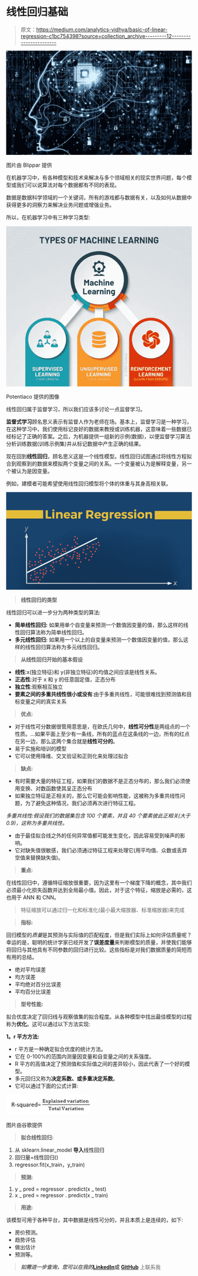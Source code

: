 # 线性回归基础

> 原文：<https://medium.com/analytics-vidhya/basic-of-linear-regression-c1bc754398?source=collection_archive---------12----------------------->

![](img/32e9d360289c4f6555b40e3ae8185708.png)

图片由 Blippar 提供

在机器学习中，有各种模型和技术来解决与多个领域相关的现实世界问题，每个模型或我们可以说算法对每个数据都有不同的表现。

数据是数据科学领域的一个关键词，所有的游戏都与数据有关，以及如何从数据中获得更多的洞察力来解决业务问题或增强业务。

所以，在机器学习中有三种学习类型:

![](img/1e47d47444aa00975e71546143fe31d8.png)

Potentiaco 提供的图像

线性回归属于监督学习，所以我们应该多讨论一点监督学习。

**监督式学习**顾名思义表示有监督人作为老师在场。基本上，监督学习是一种学习，在这种学习中，我们使用标记良好的数据来教授或训练机器，这意味着一些数据已经标记了正确的答案。之后，为机器提供一组新的示例(数据)，以便监督学习算法分析训练数据(训练示例集)并从标记数据中产生正确的结果。

现在回到**线性回归**，顾名思义这是一个线性模型。线性回归试图通过将线性方程拟合到观察到的数据来模拟两个变量之间的关系。一个变量被认为是解释变量，另一个被认为是因变量。

例如，建模者可能希望使用线性回归模型将个体的体重与其身高相关联。

![](img/e48027f0beb33dae41cb85ae5eed3d0d.png)

> **线性回归的类型**

线性回归可以进一步分为两种类型的算法:

*   **简单线性回归:**
    如果用单个自变量来预测一个数值因变量的值，那么这样的线性回归算法称为简单线性回归。
*   **多元线性回归:**
    如果用一个以上的自变量来预测一个数值因变量的值，那么这样的线性回归算法称为多元线性回归。

> **从线性回归开始的基本假设**

*   **线性**:x(独立特征)和 y(非独立特征)的均值之间应该是线性关系。
*   **正态性**:对于 x 和 y 的任意固定值，正态分布
*   **独立性**:观察相互独立
*   **要素之间的多重共线性很小或没有**:由于多重共线性，可能很难找到预测值和目标变量之间的真实关系

> **优点:**

*   对于线性可分数据很管用意思是，在欧氏几何中，**线性可分性**是两组点的一个性质。…如果平面上至少有一条线，所有的蓝点在这条线的一边，所有的红点在另一边，那么这两个集合就是**线性可分的**。
*   易于实施和培训的模型
*   它可以使用降维、交叉验证和正则化来处理过拟合

> **缺点:**

*   有时需要大量的特征工程，如果我们的数据不是正态分布的，那么我们必须使用变换、对数函数使其呈正态分布
*   如果独立特征是正相关的，那么它可能会影响性能，这被称为多重共线性问题，为了避免这种情况，我们必须再次进行特征工程。

*多重共线性:假设我们的数据集包含 100 个要素，并且 40 个要素彼此正相关(大于 0.9)，这称为多重共线性。*

*   由于最佳拟合线之外的任何异常值都可能发生变化，因此容易受到噪声的影响。
*   它对缺失值很敏感，我们必须通过特征工程来处理它(用平均值、众数或丢弃空值来替换缺失值)。

> **重点:**

在线性回归中，遵循特征缩放很重要，因为这里有一个梯度下降的概念，其中我们必须最小化损失函数并达到全局最小值。因此，对于这个特征，缩放是必需的，这也用于 ANN 和 CNN。

> 特征缩放可以通过归一化和标准化(最小最大缩放器、标准缩放器)来完成

> **指标:**

回归模型的*质量*是其预测与实际值的匹配程度，但是我们实际上如何评估质量呢？幸运的是，聪明的统计学家已经开发了**误差度量**来判断模型的质量，并使我们能够将回归与其他具有不同参数的回归进行比较。这些指标是对我们数据质量的简短而有用的总结。

*   绝对平均误差
*   均方误差
*   平均绝对百分比误差
*   平均百分比误差

> **型号性能:**

拟合优度决定了回归线与观察值集的拟合程度。从各种模型中找出最佳模型的过程称为**优化**。这可以通过以下方法实现:

**1。r 平方方法:**

*   r 平方是一种确定拟合优度的统计方法。
*   它在 0-100%的范围内测量因变量和自变量之间的关系强度。
*   R 平方的高值决定了预测值和实际值之间的差异较小，因此代表了一个好的模型。
*   多元回归又称为**决定系数、**或**多重决定系数**。
*   它可以通过下面的公式计算:

![](img/5bd84453a11f1a900e1c756258710d5d.png)

图片由谷歌提供

> **拟合线性回归:**

1.  从 sklearn.linear_model **导入**线性回归
2.  回归量=线性回归()
3.  regressor.fit(x_train，y_train)

> **预测:**

1.  y _ pred = regressor . predict(x _ test)
2.  x _ pred = regressor . predict(x _ train)

> **用途:**

该模型可用于各种平台，其中数据是线性可分的，并且本质上是连续的，如下:

*   房价预测。
*   趋势评估
*   做出估计
*   预测等。

> ***如需进一步查询，您可以在我的***[**LinkedIn**](https://www.linkedin.com/in/mayank-yogi-806ba9156/)**或** [**GitHub**](https://github.com/MayankkYogi) 上联系我